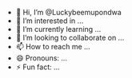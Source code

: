 - 👋 Hi, I’m @Luckybeemupondwa
- 👀 I’m interested in ...
- 🌱 I’m currently learning ...
- 💞️ I’m looking to collaborate on ...
- 📫 How to reach me ...
- 😄 Pronouns: ...
- ⚡ Fun fact: ...

<!---
Luckybeemupondwa/Luckybeemupondwa is a ✨ special ✨ repository because its `README.md` (this file) appears on your GitHub profile.
You can click the Preview link to take a look at your changes.
--->
